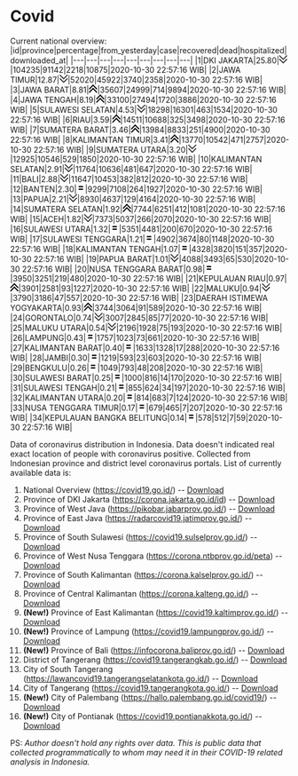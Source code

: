 # Covid
Current national overview:
|id|province|percentage|from_yesterday|case|recovered|dead|hospitalized|downloaded_at|
|---|---|---|---|---|---|---|---|---|
|1|DKI JAKARTA|25.80|![down](https://github.com/ariefrachmannn/covid/raw/master/img/rsz_down.png)|104235|91142|2218|10875|2020-10-30 22:57:16 WIB|
|2|JAWA TIMUR|12.87|![down](https://github.com/ariefrachmannn/covid/raw/master/img/rsz_down.png)|52020|45922|3740|2358|2020-10-30 22:57:16 WIB|
|3|JAWA BARAT|8.81|![up](https://github.com/ariefrachmannn/covid/raw/master/img/rsz_img_186982.png)|35607|24999|714|9894|2020-10-30 22:57:16 WIB|
|4|JAWA TENGAH|8.19|![up](https://github.com/ariefrachmannn/covid/raw/master/img/rsz_img_186982.png)|33100|27494|1720|3886|2020-10-30 22:57:16 WIB|
|5|SULAWESI SELATAN|4.53|![down](https://github.com/ariefrachmannn/covid/raw/master/img/rsz_down.png)|18298|16301|463|1534|2020-10-30 22:57:16 WIB|
|6|RIAU|3.59|![up](https://github.com/ariefrachmannn/covid/raw/master/img/rsz_img_186982.png)|14511|10688|325|3498|2020-10-30 22:57:16 WIB|
|7|SUMATERA BARAT|3.46|![up](https://github.com/ariefrachmannn/covid/raw/master/img/rsz_img_186982.png)|13984|8833|251|4900|2020-10-30 22:57:16 WIB|
|8|KALIMANTAN TIMUR|3.41|![up](https://github.com/ariefrachmannn/covid/raw/master/img/rsz_img_186982.png)|13770|10542|471|2757|2020-10-30 22:57:16 WIB|
|9|SUMATERA UTARA|3.20|![down](https://github.com/ariefrachmannn/covid/raw/master/img/rsz_down.png)|12925|10546|529|1850|2020-10-30 22:57:16 WIB|
|10|KALIMANTAN SELATAN|2.91|![down](https://github.com/ariefrachmannn/covid/raw/master/img/rsz_down.png)|11764|10636|481|647|2020-10-30 22:57:16 WIB|
|11|BALI|2.88|![down](https://github.com/ariefrachmannn/covid/raw/master/img/rsz_down.png)|11647|10453|382|812|2020-10-30 22:57:16 WIB|
|12|BANTEN|2.30|![equal](https://github.com/ariefrachmannn/covid/raw/master/img/rsz_equal.png)|9299|7108|264|1927|2020-10-30 22:57:16 WIB|
|13|PAPUA|2.21|![down](https://github.com/ariefrachmannn/covid/raw/master/img/rsz_down.png)|8930|4637|129|4164|2020-10-30 22:57:16 WIB|
|14|SUMATERA SELATAN|1.92|![up](https://github.com/ariefrachmannn/covid/raw/master/img/rsz_img_186982.png)|7744|6251|412|1081|2020-10-30 22:57:16 WIB|
|15|ACEH|1.82|![down](https://github.com/ariefrachmannn/covid/raw/master/img/rsz_down.png)|7373|5037|266|2070|2020-10-30 22:57:16 WIB|
|16|SULAWESI UTARA|1.32|![equal](https://github.com/ariefrachmannn/covid/raw/master/img/rsz_equal.png)|5351|4481|200|670|2020-10-30 22:57:16 WIB|
|17|SULAWESI TENGGARA|1.21|![equal](https://github.com/ariefrachmannn/covid/raw/master/img/rsz_equal.png)|4902|3674|80|1148|2020-10-30 22:57:16 WIB|
|18|KALIMANTAN TENGAH|1.07|![equal](https://github.com/ariefrachmannn/covid/raw/master/img/rsz_equal.png)|4328|3820|151|357|2020-10-30 22:57:16 WIB|
|19|PAPUA BARAT|1.01|![down](https://github.com/ariefrachmannn/covid/raw/master/img/rsz_down.png)|4088|3493|65|530|2020-10-30 22:57:16 WIB|
|20|NUSA TENGGARA BARAT|0.98|![equal](https://github.com/ariefrachmannn/covid/raw/master/img/rsz_equal.png)|3950|3251|219|480|2020-10-30 22:57:16 WIB|
|21|KEPULAUAN RIAU|0.97|![up](https://github.com/ariefrachmannn/covid/raw/master/img/rsz_img_186982.png)|3901|2581|93|1227|2020-10-30 22:57:16 WIB|
|22|MALUKU|0.94|![down](https://github.com/ariefrachmannn/covid/raw/master/img/rsz_down.png)|3790|3186|47|557|2020-10-30 22:57:16 WIB|
|23|DAERAH ISTIMEWA YOGYAKARTA|0.93|![up](https://github.com/ariefrachmannn/covid/raw/master/img/rsz_img_186982.png)|3744|3064|91|589|2020-10-30 22:57:16 WIB|
|24|GORONTALO|0.74|![down](https://github.com/ariefrachmannn/covid/raw/master/img/rsz_down.png)|3007|2845|85|77|2020-10-30 22:57:16 WIB|
|25|MALUKU UTARA|0.54|![down](https://github.com/ariefrachmannn/covid/raw/master/img/rsz_down.png)|2196|1928|75|193|2020-10-30 22:57:16 WIB|
|26|LAMPUNG|0.43|![equal](https://github.com/ariefrachmannn/covid/raw/master/img/rsz_equal.png)|1757|1023|73|661|2020-10-30 22:57:16 WIB|
|27|KALIMANTAN BARAT|0.40|![equal](https://github.com/ariefrachmannn/covid/raw/master/img/rsz_equal.png)|1633|1328|17|288|2020-10-30 22:57:16 WIB|
|28|JAMBI|0.30|![equal](https://github.com/ariefrachmannn/covid/raw/master/img/rsz_equal.png)|1219|593|23|603|2020-10-30 22:57:16 WIB|
|29|BENGKULU|0.26|![equal](https://github.com/ariefrachmannn/covid/raw/master/img/rsz_equal.png)|1049|793|48|208|2020-10-30 22:57:16 WIB|
|30|SULAWESI BARAT|0.25|![equal](https://github.com/ariefrachmannn/covid/raw/master/img/rsz_equal.png)|1000|816|14|170|2020-10-30 22:57:16 WIB|
|31|SULAWESI TENGAH|0.21|![equal](https://github.com/ariefrachmannn/covid/raw/master/img/rsz_equal.png)|855|624|34|197|2020-10-30 22:57:16 WIB|
|32|KALIMANTAN UTARA|0.20|![equal](https://github.com/ariefrachmannn/covid/raw/master/img/rsz_equal.png)|814|683|7|124|2020-10-30 22:57:16 WIB|
|33|NUSA TENGGARA TIMUR|0.17|![equal](https://github.com/ariefrachmannn/covid/raw/master/img/rsz_equal.png)|679|465|7|207|2020-10-30 22:57:16 WIB|
|34|KEPULAUAN BANGKA BELITUNG|0.14|![equal](https://github.com/ariefrachmannn/covid/raw/master/img/rsz_equal.png)|578|512|7|59|2020-10-30 22:57:16 WIB|

Data of coronavirus distribution in Indonesia. Data doesn't indicated real exact location of people with coronavirus positive. Collected from Indonesian province and district level coronavirus portals. List of currently available data is:
1. National Overview (https://covid19.go.id/) -- [Download](https://www.dropbox.com/s/66ly270fw4y76fx/covid_nasional.csv?dl=0)
2. Province of DKI Jakarta (https://corona.jakarta.go.id/id) -- [Download](https://riwayat-file-covid-19-dki-jakarta-jakartagis.hub.arcgis.com/)
3. Province of West Java (https://pikobar.jabarprov.go.id/) -- [Download](https://www.dropbox.com/s/alg0zp60fylq6cn/covid_jabar.csv?dl=0)
4. Province of East Java (https://radarcovid19.jatimprov.go.id/) -- [Download](https://www.dropbox.com/sh/e7vtgcnl4ckbvr4/AADo9UMRDZvrhHn66qTHZOvNa?dl=0)
5. Province of South Sulawesi (https://covid19.sulselprov.go.id/) -- [Download](https://www.dropbox.com/s/z5ek23lwcztj7z7/covid_sulsel.csv?dl=0)
6. Province of West Nusa Tenggara (https://corona.ntbprov.go.id/peta) -- [Download](https://www.dropbox.com/s/4p2k93n42xx0c00/covid_ntb.csv?dl=0)
7. Province of South Kalimantan (https://corona.kalselprov.go.id/) -- [Download](https://www.dropbox.com/sh/7aa2kvz8lb04pzz/AADH1Oj5oFMw2mp-D3JStPRsa?dl=0)
8. Province of Central Kalimantan (https://corona.kalteng.go.id/) -- [Download](https://www.dropbox.com/s/9q01v5r3ys2ozk4/covid_kalteng.csv?dl=0)
9. **(New!)** Province of East Kalimantan (https://covid19.kaltimprov.go.id/) -- [Download](https://www.dropbox.com/sh/qhpxj532nm80goa/AAB6ek_fp1__ieTR0TFQpfIga?dl=0)
10. **(New!)** Province of Lampung (https://covid19.lampungprov.go.id/) -- [Download](https://www.dropbox.com/s/ecuew6oa9kzwqwx/covid_lampung.csv?dl=0)
11. **(New!)** Province of Bali (https://infocorona.baliprov.go.id/) -- [Download](https://www.dropbox.com/sh/iceiwun4ufttmiu/AAC7dSRMpfTjPI1Lfzw-LeCUa?dl=0)
12. District of Tangerang (https://covid19.tangerangkab.go.id/) -- [Download](https://www.dropbox.com/sh/yxovyy6sy5bnz4p/AACZzVHinisKmz8oQWyQJ3nua?dl=0)
13. City of South Tangerang (https://lawancovid19.tangerangselatankota.go.id/) -- [Download](https://www.dropbox.com/s/zlvxo4ivswdzmle/covid_tangsel.csv?dl=0)
14. City of Tangerang (https://covid19.tangerangkota.go.id/) -- [Download](https://www.dropbox.com/s/e53224kvdrpjzy0/covid_tangkot.csv?dl=0)
15. **(New!)** City of Palembang (https://hallo.palembang.go.id/covid19/) -- [Download](https://www.dropbox.com/sh/oj17bhwhlpjht9e/AABZEG-OiaSaFvikATDx6coEa?dl=0)
16. **(New!)** City of Pontianak (https://covid19.pontianakkota.go.id/) -- [Download](https://www.dropbox.com/sh/66if3y4ly51j4sh/AADQ-zwLGa7Kz4ZzJgDw2-3na?dl=0)

PS: *Author doesn't hold any rights over data. This is public data that collected programmatically to whom may need it in their COVID-19 related analysis in Indonesia.*
